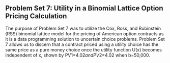 ## Problem Set 7: Utility in a Binomial Lattice Option Pricing Calculation
The purpose of Problem Set 7 was to utilize the Cox, Ross, and Rubinstein (RSS) binomial lattice model for the pricing of American option contracts as it is a data programming solution to uncertain choice problems. Problem Set 7 allows us to discern that a contract priced using a utility choice has the same price as a pure money choice once the utility function U(x) becomes independent of x, shown by PV1=$4.02 and PV2=$4.02 when b=50,000. 
